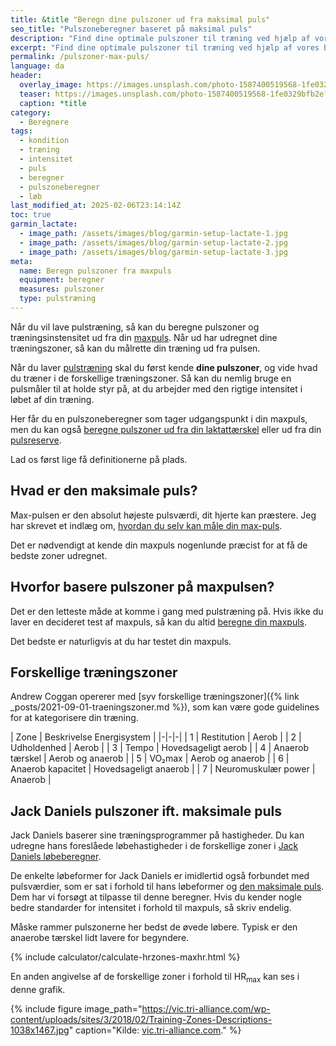 ```yaml
---
title: &title "Beregn dine pulszoner ud fra maksimal puls"
seo_title: "Pulszoneberegner baseret på maksimal puls"
description: "Find dine optimale pulszoner til træning ved hjælp af vores beregner baseret på din maksimale puls. Forbedr din træning med præcise pulszoner."
excerpt: "Find dine optimale pulszoner til træning ved hjælp af vores beregner baseret på din maksimale puls. Forbedr din træning med præcise pulszoner."
permalink: /pulszoner-max-puls/
language: da
header:
  overlay_image: https://images.unsplash.com/photo-1587400519568-1fe0329bfb2e?ixlib=rb-4.0.3&ixid=M3wxMjA3fDB8MHxwaG90by1wYWdlfHx8fGVufDB8fHx8fA%3D%3D&auto=format&fit=crop&h=630&w=1200&q=60
  teaser: https://images.unsplash.com/photo-1587400519568-1fe0329bfb2e?ixlib=rb-4.0.3&ixid=M3wxMjA3fDB8MHxwaG90by1wYWdlfHx8fGVufDB8fHx8fA%3D%3D&auto=format&fit=crop&h=300&w=400&q=10
  caption: *title
category:
  - Beregnere
tags:
  - kondition
  - træning
  - intensitet
  - puls
  - beregner
  - pulszoneberegner
  - løb
last_modified_at: 2025-02-06T23:14:14Z
toc: true
garmin_lactate:
  - image_path: /assets/images/blog/garmin-setup-lactate-1.jpg
  - image_path: /assets/images/blog/garmin-setup-lactate-2.jpg
  - image_path: /assets/images/blog/garmin-setup-lactate-3.jpg
meta:
  name: Beregn pulszoner fra maxpuls
  equipment: beregner
  measures: pulszoner
  type: pulstræning
---
```


Når du vil lave pulstræning, så kan du beregne pulszoner og træningsinstensitet ud fra din [maxpuls](/test-max-puls/). Når ud har udregnet dine træningszoner, så kan du målrette din træning ud fra pulsen.

Når du laver [pulstræning](/pulstraening/) skal du først kende **dine pulszoner**, og vide hvad du træner i de forskellige træningszoner. Så kan du nemlig bruge en pulsmåler til at holde styr på, at du arbejder med den rigtige intensitet i løbet af din træning.

Her får du en pulszoneberegner som tager udgangspunkt i din maxpuls, men du kan også [beregne pulszoner ud fra din laktattærskel](/pulszoner-laktat-taerskel/) eller ud fra din [pulsreserve](/pulszoner-pulsreserve-karvonen/).

Lad os først lige få definitionerne på plads.

## Hvad er den maksimale puls?

Max-pulsen er den absolut højeste pulsværdi, dit hjerte kan præstere. Jeg har skrevet et indlæg om, [hvordan du selv kan måle din max-puls](/test-max-puls/).

Det er nødvendigt at kende din maxpuls nogenlunde præcist for at få de bedste zoner udregnet.

## Hvorfor basere pulszoner på maxpulsen?

Det er den letteste måde at komme i gang med pulstræning på. Hvis ikke du laver en decideret test af maxpuls, så kan du altid [beregne din maxpuls](/test-max-puls/).

Det bedste er naturligvis at du har testet din maxpuls.

## Forskellige træningszoner

Andrew Coggan opererer med [syv forskellige træningszoner]({% link _posts/2021-09-01-traeningszoner.md %}), som kan være gode guidelines for at kategorisere din træning.

| Zone | Beskrivelse Energisystem |
|-|-|-|
| 1 | Restitution | Aerob |
| 2 | Udholdenhed | Aerob |
| 3 | Tempo | Hovedsageligt aerob |
| 4 | Anaerob tærskel | Aerob og anaerob |
| 5 | VO₂max | Aerob og anaerob |
| 6 | Anaerob kapacitet | Hovedsageligt anaerob |
| 7 | Neuromuskulær power | Anaerob |

## Jack Daniels pulszoner ift. maksimale puls

Jack Daniels baserer sine træningsprogrammer på hastigheder. Du kan udregne hans foreslåede løbehastigheder i de forskellige zoner i [Jack Daniels løbeberegner](/loebesiden-jack-daniels-loebeberegner/).

De enkelte løbeformer for Jack Daniels er imidlertid også forbundet med pulsværdier, som er sat i forhold til hans løbeformer og [den maksimale puls](/test-max-puls/). Dem har vi forsøgt at tilpasse til denne beregner. Hvis du kender nogle bedre standarder for intensitet i forhold til maxpuls, så skriv endelig.

Måske rammer pulszonerne her bedst de øvede løbere. Typisk er den anaerobe tærskel lidt lavere for begyndere.

{% include calculator/calculate-hrzones-maxhr.html %}

En anden angivelse af de forskellige zoner i forhold til HR<sub>max</sub> kan ses i denne grafik.

{% include figure image_path="https://vic.tri-alliance.com/wp-content/uploads/sites/3/2018/02/Training-Zones-Descriptions-1038x1467.jpg" caption="Kilde: [vic.tri-alliance.com](https://vic.tri-alliance.com/know-training-zones/)." %}

